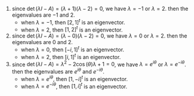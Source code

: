1. since $\det (\lambda I-A)=(\lambda +1)(\lambda -2)=0$, we have $\lambda=-1$ or $\lambda=2$. then the eigenvalues are $-1$ and $2$.
    - when $\lambda=-1$, then $[2,1]^t$ is an eigenvector.
    - when $\lambda=2$, then $[1,2]^t$ is an eigenvector.
2. since $\det (\lambda I-A)=(\lambda -0)(\lambda -2)=0$, we have $\lambda=0$ or $\lambda=2$. then the eigenvalues are $0$ and $2$.
    - when $\lambda=0$, then $[-i,1]^t$ is an eigenvector.
    - when $\lambda=2$, then $[i,1]^t$ is an eigenvector.
3. since $\det (\lambda I-A)=\lambda ^2-2\cos (\theta)\lambda+1=0$, we have $\lambda=e^{i\theta}$ or $\lambda=e^{-i\theta}$. then the eigenvalues are $e^{i\theta}$ and $e^{-i\theta}$.
    - when $\lambda=e^{i\theta}$, then $[1,-i]^t$ is an eigenvector.
    - when $\lambda=e^{-i\theta}$, then $[1,i]^t$ is an eigenvector.